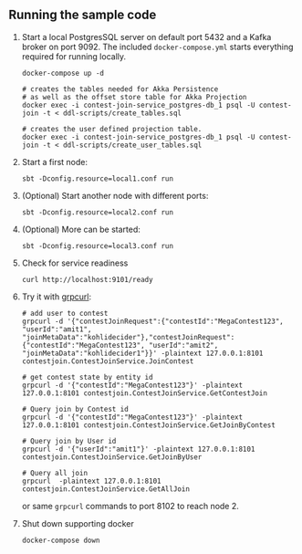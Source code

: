 ## Running the sample code

1. Start a local PostgresSQL server on default port 5432 and a Kafka broker on port 9092. The included `docker-compose.yml` starts everything required for running locally.

    ```shell
    docker-compose up -d

    # creates the tables needed for Akka Persistence
    # as well as the offset store table for Akka Projection
    docker exec -i contest-join-service_postgres-db_1 psql -U contest-join -t < ddl-scripts/create_tables.sql
    
    # creates the user defined projection table.
    docker exec -i contest-join-service_postgres-db_1 psql -U contest-join -t < ddl-scripts/create_user_tables.sql
    ```

2. Start a first node:

    ```shell
    sbt -Dconfig.resource=local1.conf run
    ```

3. (Optional) Start another node with different ports:

    ```shell
    sbt -Dconfig.resource=local2.conf run
    ```

4. (Optional) More can be started:

    ```shell
    sbt -Dconfig.resource=local3.conf run
    ```

5. Check for service readiness

    ```shell
    curl http://localhost:9101/ready
    ```

6. Try it with [grpcurl](https://github.com/fullstorydev/grpcurl):

    ```shell
    # add user to contest
   grpcurl -d '{"contestJoinRequest":{"contestId":"MegaContest123", "userId":"amit1", "joinMetaData":"kohlidecider"},"contestJoinRequest":{"contestId":"MegaContest123", "userId":"amit2", "joinMetaData":"kohlidecider1"}}' -plaintext 127.0.0.1:8101 contestjoin.ContestJoinService.JoinContest
   
   # get contest state by entity id
   grpcurl -d '{"contestId":"MegaContest123"}' -plaintext 127.0.0.1:8101 contestjoin.ContestJoinService.GetContestJoin
   
   # Query join by Contest id
   grpcurl -d '{"contestId":"MegaContest123"}' -plaintext 127.0.0.1:8101 contestjoin.ContestJoinService.GetJoinByContest
   
   # Query join by User id
   grpcurl -d '{"userId":"amit1"}' -plaintext 127.0.0.1:8101 contestjoin.ContestJoinService.GetJoinByUser
   
   # Query all join
   grpcurl  -plaintext 127.0.0.1:8101 contestjoin.ContestJoinService.GetAllJoin
    ```

    or same `grpcurl` commands to port 8102 to reach node 2.

7. Shut down supporting docker

    ```shell
    docker-compose down
    ```